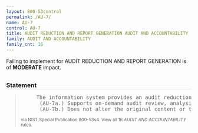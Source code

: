 ```yaml
---
layout: 800-53control
permalink: /AU-7/
name: AU-7
control: AU-7
title: AUDIT REDUCTION AND REPORT GENERATION AUDIT AND ACCOUNTABILITY
family: AUDIT AND ACCOUNTABILITY
family_cnt: 16
---
```

<p class="text-warning">Failing to implement for AUDIT REDUCTION AND REPORT GENERATION is of <b>MODERATE</b> impact.</p>

<h3 style="border-bottom:1px solid #ddd;margin:30px 0 8px 0;">Statement</h3>
<blockquote>
<pre>     The information system provides an audit reduction and report generation capability that: 
      (AU-7a.) Supports on-demand audit review, analysis, and reporting requirements and after-the-fact investigations of security incidents; and 
      (AU-7b.) Does not alter the original content or time ordering of audit records. 
</pre>
<p><small>via NIST Special Publication 800-53v4. View all 16 <i>AUDIT AND ACCOUNTABILITY</i> rules. <a href="/cce/ssg/group/$Group_id"><span class="glyphicon glyphicon-link"></span></a> </small></p>
</blockquote>

